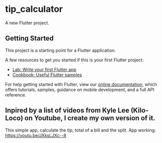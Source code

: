 # tip_calculator

A new Flutter project.

## Getting Started

This project is a starting point for a Flutter application.

A few resources to get you started if this is your first Flutter project:

- [Lab: Write your first Flutter app](https://flutter.dev/docs/get-started/codelab)
- [Cookbook: Useful Flutter samples](https://flutter.dev/docs/cookbook)

For help getting started with Flutter, view our
[online documentation](https://flutter.dev/docs), which offers tutorials,
samples, guidance on mobile development, and a full API reference.


## Inpired by a list of videos from Kyle Lee (Kilo-Loco) on Youtube, I create my own version of it.

This simple app, calculate the tip, total of a bill and the split.
App working: https://youtu.be/JXksLJXc--8